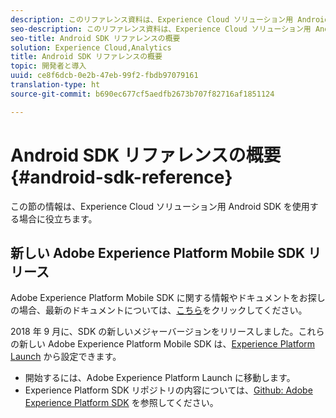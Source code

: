 ```yaml
---
description: このリファレンス資料は、Experience Cloud ソリューション用 Android SDK を使用する場合に役立ちます。
seo-description: このリファレンス資料は、Experience Cloud ソリューション用 Android SDK を使用する場合に役立ちます。
seo-title: Android SDK リファレンスの概要
solution: Experience Cloud,Analytics
title: Android SDK リファレンスの概要
topic: 開発者と導入
uuid: ce8f6dcb-0e2b-47eb-99f2-fbdb97079161
translation-type: ht
source-git-commit: b690ec677cf5aedfb2673b707f82716af1851124

---
```



# Android SDK リファレンスの概要 {#android-sdk-reference}

この節の情報は、Experience Cloud ソリューション用 Android SDK を使用する場合に役立ちます。

## 新しい Adobe Experience Platform Mobile SDK リリース

Adobe Experience Platform Mobile SDK に関する情報やドキュメントをお探しの場合、最新のドキュメントについては、[こちら](https://aep-sdks.gitbook.io/docs/)をクリックしてください。

2018 年 9 月に、SDK の新しいメジャーバージョンをリリースしました。これらの新しい Adobe Experience Platform Mobile SDK は、[Experience Platform Launch](https://www.adobe.com/jp/experience-platform/launch.html) から設定できます。

* 開始するには、Adobe Experience Platform Launch に移動します。
* Experience Platform SDK リポジトリの内容については、[Github: Adobe Experience Platform SDK](https://github.com/Adobe-Marketing-Cloud/acp-sdks) を参照してください。

